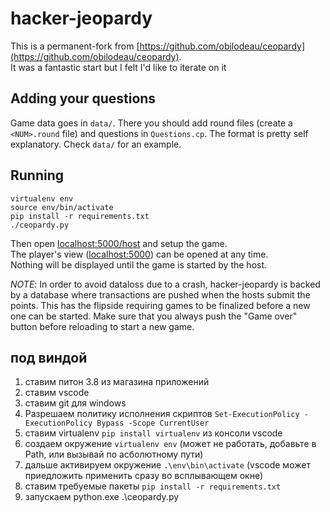# hacker-jeopardy

This is a permanent-fork from [https://github.com/obilodeau/ceopardy](https://github.com/obilodeau/ceopardy).     
It was a fantastic start but I felt I'd like to iterate on it

## Adding your questions

Game data goes in `data/`. There you should add round files (create a `<NUM>.round`
file) and questions in `Questions.cp`. The format is pretty self explanatory.
Check `data/` for an example.

## Running  

```
virtualenv env
source env/bin/activate
pip install -r requirements.txt
./ceopardy.py
```

Then open [localhost:5000/host](http://localhost:5000/host) and setup the game.    
The player's view ([localhost:5000](http://localhost:5000)) can be opened at any time.    
Nothing will be displayed until the game is started by
the host.

*NOTE*: In order to avoid dataloss due to a crash, hacker-jeopardy is backed by a
database where transactions are pushed when the hosts submit the points. This
has the flipside requiring games to be finalized before a new one can be
started. Make sure that you always push the "Game over" button before
reloading to start a new game.


## под виндой
1. ставим питон 3.8 из магазина приложений
2. ставим vscode
3. ставим git для windows
4. Разрешаем политику исполнения скриптов `Set-ExecutionPolicy -ExecutionPolicy Bypass -Scope CurrentUser`
5. ставим virtualenv `pip install virtualenv`  из консоли vscode
6. создаем окружение `virtualenv env` (может не работать, добавьте в Path, или вызывай по асболютному пути)
7. дальше активируем окружение `.\env\bin\activate`  (vscode может приедложить применить сразу во всплывающем окне)
8. ставим требуемые пакеты `pip install -r requirements.txt`
9. запускаем python.exe .\ceopardy.py